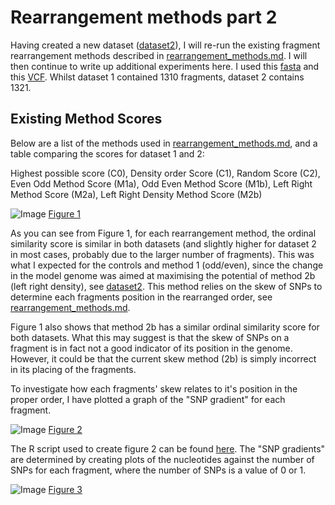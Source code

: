 Rearrangement methods part 2
========================================================

Having created a new dataset ([dataset2](https://github.com/edwardchalstrey1/fragmented_genome_with_snps/blob/master/writeup/dataset2.md)), I will re-run the existing fragment rearrangement methods described in [rearrangement_methods.md](https://github.com/edwardchalstrey1/fragmented_genome_with_snps/blob/master/writeup/rearrangement_methods.md). I will then continue to write up additional experiments here. I used this [fasta](https://github.com/edwardchalstrey1/fragmented_genome_with_snps/blob/master/fasta_vcf_d2/frags_shuffled.fasta) and this [VCF](https://github.com/edwardchalstrey1/fragmented_genome_with_snps/blob/master/fasta_vcf_d2/snps.vcf). Whilst dataset 1 contained 1310 fragments, dataset 2 contains 1321. 

Existing Method Scores
----------------------

Below are a list of the methods used in [rearrangement_methods.md](https://github.com/edwardchalstrey1/fragmented_genome_with_snps/blob/master/writeup/rearrangement_methods.md), and a table comparing the scores for dataset 1 and 2:

Highest possible score (C0), Density order Score (C1), Random Score (C2), Even Odd Method Score (M1a), Odd Even Method Score (M1b), Left Right Method Score (M2a), Left Right Density Method Score (M2b)

![Image](https://github.com/edwardchalstrey1/fragmented_genome_with_snps/blob/master/figures/dataset_scores_table.png?raw=true)
[Figure 1](https://github.com/edwardchalstrey1/fragmented_genome_with_snps/blob/master/figures/dataset_scores_table.png)

As you can see from Figure 1, for each rearrangement method, the ordinal similarity score is similar in both datasets (and slightly higher for dataset 2 in most cases, probably due to the larger number of fragments). This was what I expected for the controls and method 1 (odd/even), since the change in the model genome was aimed at maximising the potential of method 2b (left right density), see [dataset2](https://github.com/edwardchalstrey1/fragmented_genome_with_snps/blob/master/writeup/dataset2.md). This method relies on the skew of SNPs to determine each fragments position in the rearranged order, see [rearrangement_methods.md](https://github.com/edwardchalstrey1/fragmented_genome_with_snps/blob/master/writeup/rearrangement_methods.md).

Figure 1 also shows that method 2b has a similar ordinal similarity score for both datasets. What this may suggest is that the skew of SNPs on a fragment is in fact not a good indicator of its position in the genome. However, it could be that the current skew method (2b) is simply incorrect in its placing of the fragments.

To investigate how each fragments' skew relates to it's position in the proper order, I have plotted a graph of the "SNP gradient" for each fragment.

![Image](https://github.com/edwardchalstrey1/fragmented_genome_with_snps/blob/master/figures/skew_scatter.png?raw=true)
[Figure 2](https://github.com/edwardchalstrey1/fragmented_genome_with_snps/blob/master/figures/skew_scatter.png)

The R script used to create figure 2 can be found [here](https://github.com/edwardchalstrey1/fragmented_genome_with_snps/blob/master/skew_scatta.R). The "SNP gradients" are determined by creating plots of the nucleotides against the number of SNPs for each fragment, where the number of SNPs is a value of 0 or 1.

![Image](https://github.com/edwardchalstrey1/fragmented_genome_with_snps/blob/master/figures/example_gradient_f629.png?raw=true)
[Figure 3](https://github.com/edwardchalstrey1/fragmented_genome_with_snps/blob/master/figures/example_gradient_f629.png)

